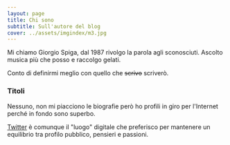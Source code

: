 ```yaml
---
layout: page
title: Chi sono
subtitle: Sull'autore del blog
cover: ../assets/imgindex/m3.jpg
---
```


Mi chiamo Giorgio Spiga, dal 1987 rivolgo la parola agli sconosciuti. Ascolto musica più che posso e raccolgo gelati.


Conto di definirmi meglio con quello che ~~scrivo~~ scriverò.

### Titoli

Nessuno, non mi piacciono le biografie però ho profili in giro per l'Internet perché in fondo sono superbo.

[Twitter](http://twitter.com/giorgiospiga) è comunque il "luogo" digitale che preferisco per mantenere un equilibrio tra profilo pubblico, pensieri e passioni.
